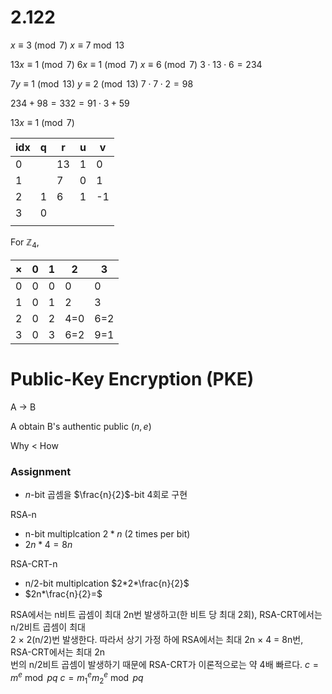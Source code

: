 
# 2.122

$x\equiv 3\pmod{7}$
$x\equiv 7\bmod{13}$

$13 x\equiv 1\pmod{7}$
$6 x\equiv 1\pmod{7}$
$x\equiv 6\pmod{7}$
$3\cdot 13\cdot 6 = 234$ 

$7y\equiv 1\pmod{13}$
$y\equiv 2\pmod{13}$
$7\cdot 7\cdot 2 = 98$

$234+98=332 = 91\cdot3 + 59$


$13x\equiv 1\pmod{7}$

| idx | q   | r   | u   | v   |
| --- | --- | --- | --- | --- |
| 0   |     | 13  | 1   | 0   |
| 1   |     | 7   | 0   | 1   |
| 2   | 1   | 6   | 1   | -1  |
| 3   | 0   |     |     |     |
|     |     |     |     |     |

For $\mathbb{Z}_4$,

| $\times$ | 0   | 1   | 2   | 3   |
| -------- | --- | --- | --- | --- |
| 0        | 0   | 0   | 0   | 0   |
| 1        | 0   | 1   | 2   | 3   |
| 2        | 0   | 2   | 4=0 | 6=2 |
| 3        | 0   | 3   | 6=2 | 9=1 |

# Public-Key Encryption (PKE)

A -> B

A obtain B's authentic public $(n,e)$

Why < How



### Assignment

- $n$-bit 곱셈을 $\frac{n}{2}$-bit 4회로 구현

RSA-n
- n-bit multiplcation $2*n$ (2 times per bit)
- $2n * 4 = 8n$

RSA-CRT-n
- n/2-bit multiplcation $2*2*\frac{n}{2}$
- $2n*\frac{n}{2}=$

RSA에서는 n비트 곱셈이 최대 2n번 발생하고(한 비트 당 최대 2회), RSA-CRT에서는 n/2비트 곱셈이 최대  
2 × 2(n/2)번 발생한다. 따라서 상기 가정 하에 RSA에서는 최대 2n × 4 = 8n번, RSA-CRT에서는 최대 2n  
번의 n/2비트 곱셈이 발생하기 때문에 RSA-CRT가 이론적으로는 약 4배 빠르다.
$c=m^e\bmod pq$
$c=m_1^em_2^e\bmod pq$




